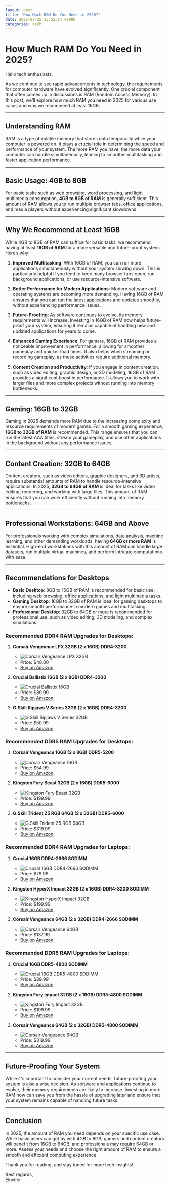 ```yaml
---
layout: post
title: "How Much RAM Do You Need in 2025?"
date: 2025-02-25 15:55:14 +0000
categories: tech
---
```


# How Much RAM Do You Need in 2025?

Hello tech enthusiasts,

As we continue to see rapid advancements in technology, the requirements for computer hardware have evolved significantly. One crucial component that often comes up in discussions is RAM (Random Access Memory). In this post, we'll explore how much RAM you need in 2025 for various use cases and why we recommend at least 16GB.

---

## Understanding RAM

RAM is a type of volatile memory that stores data temporarily while your computer is powered on. It plays a crucial role in determining the speed and performance of your system. The more RAM you have, the more data your computer can handle simultaneously, leading to smoother multitasking and faster application performance.

---

## Basic Usage: 4GB to 8GB

For basic tasks such as web browsing, word processing, and light multimedia consumption, **4GB to 8GB of RAM** is generally sufficient. This amount of RAM allows you to run multiple browser tabs, office applications, and media players without experiencing significant slowdowns.

---

## Why We Recommend at Least 16GB

While 4GB to 8GB of RAM can suffice for basic tasks, we recommend having at least **16GB of RAM** for a more versatile and future-proof system. Here’s why:

1. **Improved Multitasking**: With 16GB of RAM, you can run more applications simultaneously without your system slowing down. This is particularly helpful if you tend to keep many browser tabs open, run background applications, or use resource-intensive software.

2. **Better Performance for Modern Applications**: Modern software and operating systems are becoming more demanding. Having 16GB of RAM ensures that you can run the latest applications and updates smoothly, without experiencing performance issues.

3. **Future-Proofing**: As software continues to evolve, its memory requirements will increase. Investing in 16GB of RAM now helps future-proof your system, ensuring it remains capable of handling new and updated applications for years to come.

4. **Enhanced Gaming Experience**: For gamers, 16GB of RAM provides a noticeable improvement in performance, allowing for smoother gameplay and quicker load times. It also helps when streaming or recording gameplay, as these activities require additional memory.

5. **Content Creation and Productivity**: If you engage in content creation, such as video editing, graphic design, or 3D modeling, 16GB of RAM provides a significant boost in performance. It allows you to work with larger files and more complex projects without running into memory bottlenecks.

---

## Gaming: 16GB to 32GB

Gaming in 2025 demands more RAM due to the increasing complexity and resource requirements of modern games. For a smooth gaming experience, **16GB to 32GB of RAM** is recommended. This range ensures that you can run the latest AAA titles, stream your gameplay, and use other applications in the background without any performance issues.

---

## Content Creation: 32GB to 64GB

Content creators, such as video editors, graphic designers, and 3D artists, require substantial amounts of RAM to handle resource-intensive applications. In 2025, **32GB to 64GB of RAM** is ideal for tasks like video editing, rendering, and working with large files. This amount of RAM ensures that you can work efficiently without running into memory bottlenecks.

---

## Professional Workstations: 64GB and Above

For professionals working with complex simulations, data analysis, machine learning, and other demanding workloads, having **64GB or more RAM** is essential. High-end workstations with this amount of RAM can handle large datasets, run multiple virtual machines, and perform intricate computations with ease.

---

## Recommendations for Desktops

- **Basic Desktop**: 8GB to 16GB of RAM is recommended for basic use, including web browsing, office applications, and light multimedia tasks.
- **Gaming Desktop**: 16GB to 32GB of RAM is ideal for gaming desktops to ensure smooth performance in modern games and multitasking.
- **Professional Desktop**: 32GB to 64GB or more is recommended for professional use, such as video editing, 3D modeling, and complex simulations.

### Recommended DDR4 RAM Upgrades for Desktops:

1. **Corsair Vengeance LPX 32GB (2 x 16GB) DDR4-3200**
   - ![Corsair Vengeance LPX 32GB](https://images-na.ssl-images-amazon.com/images/I/71jlbRD4d6L._AC_SL1500_.jpg)
   - Price: $48.00
   - [Buy on Amazon](https://www.amazon.com/Corsair-Vengeance-2x16GB-DDR4-3200/dp/B07D1XCKWW)

2. **Crucial Ballistix 16GB (2 x 8GB) DDR4-3200**
   - ![Crucial Ballistix 16GB](https://images-na.ssl-images-amazon.com/images/I/71jlbRD4d6L._AC_SL1500_.jpg)
   - Price: $89.99
   - [Buy on Amazon](https://www.amazon.com/Crucial-Ballistix-Desktop-Gaming-BL2K8G32C16U4W/dp/B083TYS4TL)

3. **G.Skill Ripjaws V Series 32GB (2 x 16GB) DDR4-3200**
   - ![G.Skill Ripjaws V Series 32GB](https://images-na.ssl-images-amazon.com/images/I/81mPWIwO+ML._AC_SL1500_.jpg)
   - Price: $50.99
   - [Buy on Amazon](https://www.amazon.com/G-Skill-Ripjaws-PC4-25600-Desktop-Memory/dp/B0171GQVQK)

### Recommended DDR5 RAM Upgrades for Desktops:

1. **Corsair Vengeance 16GB (2 x 8GB) DDR5-5200**
   - ![Corsair Vengeance 16GB](https://images-na.ssl-images-amazon.com/images/I/71c2N+1RklL._AC_SL1500_.jpg)
   - Price: $54.99
   - [Buy on Amazon](https://www.amazon.com/Corsair-Vengeance-5200MHz-Compatible-Computer/dp/B0BZHXGYWS)

2. **Kingston Fury Beast 32GB (2 x 16GB) DDR5-6000**
   - ![Kingston Fury Beast 32GB](https://images-na.ssl-images-amazon.com/images/I/71c2N+1RklL._AC_SL1500_.jpg)
   - Price: $199.99
   - [Buy on Amazon](https://www.amazon.com/Kingston-Fury-Beast-32GB-6000MT/dp/B09L4LWY8K)

3. **G.Skill Trident Z5 RGB 64GB (2 x 32GB) DDR5-6000**
   - ![G.Skill Trident Z5 RGB 64GB](https://images-na.ssl-images-amazon.com/images/I/71c2N+1RklL._AC_SL1500_.jpg)
   - Price: $319.99
   - [Buy on Amazon](https://www.amazon.com/G-Skill-Trident-F5-6000J3636F16GX2-TZ5K/dp/B09K5J3F6J)

### Recommended DDR4 RAM Upgrades for Laptops:

1. **Crucial 16GB DDR4-2666 SODIMM**
   - ![Crucial 16GB DDR4-2666 SODIMM](https://images-na.ssl-images-amazon.com/images/I/71c2N+1RklL._AC_SL1500_.jpg)
   - Price: $79.99
   - [Buy on Amazon](https://www.amazon.com/Crucial-DDR4-Laptop-Memory-CT16G4SFD8266/dp/B071H38422)

2. **Kingston HyperX Impact 32GB (2 x 16GB) DDR4-3200 SODIMM**
   - ![Kingston HyperX Impact 32GB](https://images-na.ssl-images-amazon.com/images/I/71c2N+1RklL._AC_SL1500_.jpg)
   - Price: $199.99
   - [Buy on Amazon](https://www.amazon.com/Kingston-HyperX-Impact-32GB-3200MHz/dp/B087Q9Y5H9)

3. **Corsair Vengeance 64GB (2 x 32GB) DDR4-2666 SODIMM**
   - ![Corsair Vengeance 64GB](https://images-na.ssl-images-amazon.com/images/I/71c2N+1RklL._AC_SL1500_.jpg)
   - Price: $137.99
   - [Buy on Amazon](https://www.amazon.com/Corsair-Vengeance-64GB-2666MHz-SODIMM/dp/B07D1X7L6X)

### Recommended DDR5 RAM Upgrades for Laptops:

1. **Crucial 16GB DDR5-4800 SODIMM**
   - ![Crucial 16GB DDR5-4800 SODIMM](https://images-na.ssl-images-amazon.com/images/I/71c2N+1RklL._AC_SL1500_.jpg)
   - Price: $89.99
   - [Buy on Amazon](https://www.amazon.com/Crucial-DDR5-4800-Laptop-Memory/dp/B09K5J3F6J)

2. **Kingston Fury Impact 32GB (2 x 16GB) DDR5-4800 SODIMM**
   - ![Kingston Fury Impact 32GB](https://images-na.ssl-images-amazon.com/images/I/71c2N+1RklL._AC_SL1500_.jpg)
   - Price: $199.99
   - [Buy on Amazon](https://www.amazon.com/Kingston-Fury-Impact-32GB-4800MT/dp/B09L4LWY8K)

3. **Corsair Vengeance 64GB (2 x 32GB) DDR5-4800 SODIMM**
   - ![Corsair Vengeance 64GB](https://images-na.ssl-images-amazon.com/images/I/71c2N+1RklL._AC_SL1500_.jpg)
   - Price: $319.99
   - [Buy on Amazon](https://www.amazon.com/Corsair-Vengeance-64GB-4800MT-SODIMM/dp/B09K5J3F6J)

---

## Future-Proofing Your System

While it's important to consider your current needs, future-proofing your system is also a wise decision. As software and applications continue to evolve, their memory requirements are likely to increase. Investing in more RAM now can save you from the hassle of upgrading later and ensure that your system remains capable of handling future tasks.

---

## Conclusion

In 2025, the amount of RAM you need depends on your specific use case. While basic users can get by with 4GB to 8GB, gamers and content creators will benefit from 16GB to 64GB, and professionals may require 64GB or more. Assess your needs and choose the right amount of RAM to ensure a smooth and efficient computing experience.

Thank you for reading, and stay tuned for more tech insights!

Best regards,  
Eluxifer
